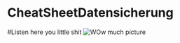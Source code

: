 # CheatSheetDatensicherung

#Listen here you little shit
![WOw much picture](https://i.ytimg.com/vi/h4LGpqq5t5Q/maxresdefault.jpg)
